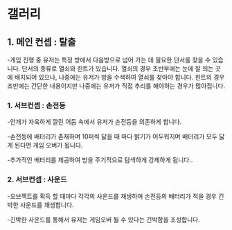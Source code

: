 # 갤러리

## 1. 메인 컨셉 : 탈출
-게임 진행 중 유저는 특정 방에서 다음방으로 넘어 가는 데 필요한 단서를 찾을 수 있습니다. 단서의 종류로 열쇠와 힌트가 있습니다. 열쇠의 경우 초반부에는 눈에 잘 띄는 곳에 배치되어 있으나, 나중에는 유저가 방을 수색하여 열쇠를 찾아야 합니다. 힌트의 경우 초반에는 간단한 내용이지만 나중에는 유저가 직접 추리를 해야하는 경우가 많아집니다. 
### 1. 서브컨셉 : 손전등
-안개가 자욱하게 깔린 어둠 속에서 유저가 손전등을 의존하게 합니다. 

-손전등에 배터리가 존재하며 10퍼씩 닳을 때 마다 밝기가 어두워지며 배터리가 모두 닳게 된다면 게임 오버가 됩니다. 

-추가적인 배터리를 제공하여 방을 주기적으로 탐색하게 강제하게 됩니다..
### 2. 서브컨셉 : 사운드
-오브젝트를 획득 할 때마다 각각의 사운드를 재생하며 손전등의 배터리가 적을 경우 긴박한 사운드를 재생합니다.

-긴박한 사운드를 통해서 유저는 게임오버 될 수 있다는 긴박함을 조성합니다.
